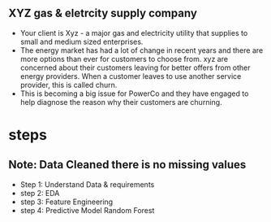 ## XYZ gas & eletrcity supply company
- Your client is Xyz - a major gas and electricity utility that supplies to small and medium sized enterprises.
- The energy market has had a lot of change in recent years and there are more options than ever for customers to choose from.
  xyz are concerned about their customers leaving for better offers from other energy providers. When a customer leaves to use   another service provider, this is called churn.
- This is becoming a big issue for PowerCo and they have engaged to help diagnose the reason why their customers are churning.

# steps 
## Note: Data Cleaned there is no missing values

- Step 1: Understand Data & requirements
- step 2: EDA
- step 3: Feature Engineering
- step 4: Predictive Model Random Forest
